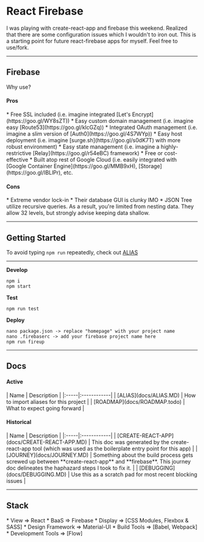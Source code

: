 <h1>React Firebase</h1>
I was playing with create-react-app and firebase this weekend. 
Realized that there are some configuration issues which I wouldn't to iron out.
This is a starting point for future react-firebase apps for myself. Feel free to use/fork.


-------------
<h2>Firebase</h2>
Why use?

<h4>Pros</h4>
* Free SSL included (i.e. imagine integrated [Let's Encrypt](https://goo.gl/WY8sZT))
* Easy custom domain management (i.e. imagine easy [Route53](https://goo.gl/klcGZq))
* Integrated OAuth management (i.e. imagine a slim version of [Auth0](https://goo.gl/4S7WYp))
* Easy host deployment (i.e. imagine [surge.sh](https://goo.gl/s0dK7T) with more robust environment)
* Easy state management (i.e. imagine a highly-restrictive [Relay](https://goo.gl/r54eBC) framework)
* Free or cost-effective
* Built atop rest of Google Cloud (i.e. easily integrated with [Google Container Engine](https://goo.gl/MMB9xH), [Storage](https://goo.gl/IBLlPr), etc. 

<h4>Cons</h4>
* Extreme vendor lock-in
* Their database GUI is clunky IMO
* JSON Tree utilize recursive queries. As a result, you're limited from nesting data. They allow 32 levels, but strongly advise keeping data shallow.

-------------
<h2>Getting Started</h2>

To avoid typing `npm run` repeatedly, check out [ALIAS](docs/ALIAS.MD)

----------

**Develop**
```
npm i
npm start
```

**Test**
```
npm run test
```

**Deploy**
```
nano package.json -> replace "homepage" with your project name
nano .firebaserc -> add your firebase project name here
npm run fireup
```

----------

<h2>Docs</h2>

<h4>Active</h4>
| Name | Description | 
|:-----|:------------| 
| [ALIAS](docs/ALIAS.MD) | How to import aliases for this project |
| [ROADMAP](docs/ROADMAP.todo) | What to expect going forward |

<h4>Historical</h4>
| Name | Description | 
|:-----|:------------| 
| [CREATE-REACT-APP](docs/CREATE-REACT-APP.MD) | This doc was generated by the create-react-app tool (which was used as the boilerplate entry point for this app) |
| [JOURNEY](docs/JOURNEY.MD) | Something about the build process gets screwed up between **create-react-app** and **firebase**. This journey doc delineates the haphazard steps I took to fix it.  | 
| [DEBUGGING](docs/DEBUGGING.MD) | Use this as a scratch pad for most recent blocking issues |

-------------

<h2>Stack</h2>
* View => React 
* BaaS => Firebase 
* Display => [CSS Modules, Flexbox & SASS]
* Design Framework => Material-UI
* Build Tools => [Babel, Webpack]
* Development Tools => [Flow]